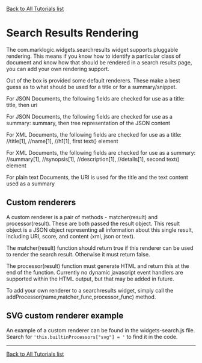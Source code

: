 [Back to All Tutorials list](tutorial-all.html)
# Search Results Rendering

The com.marklogic.widgets.searchresults widget supports pluggable rendering. This means if you know how to identify a
particular class of document and know how that should be rendered in a search results page, you can add your own
rendering support.

Out of the box is provided some default renderers. These make a best guess as to what should be used for a title or
for a summary/snippet. 

For JSON Documents, the following fields are checked for use as a title: title, then uri

For JSON Documents, the following fields are checked for use as a summary: summary, then tree representation of the JSON content

For XML Documents, the following fields are checked for use as a title: //title[1], //name[1], //h1[1], first text() element

For XML Documents, the following fields are checked for use as a summary: //summary[1], //synopsis[1], //description[1], //details[1], second text() element

For plain text Documents, the URI is used for the title and the text content used as a summary

## Custom renderers

A custom renderer is a pair of methods - matcher(result) and processor(result). These are both passed the result object.
This result object is a JSON object representing all information about this single result, including URI, score, and content (xml, json or text).

The matcher(result) function should return true if this renderer can be used to render the search result. Otherwise it must return false.

The processor(result) function must generate HTML and return this at the end of the function. Currently no dynamic javascript event handlers are
supported within the HTML output, but that may be added in future.

To add your own renderer to a searchresults widget, simply call the addProcessor(name,matcher_func,processor_func) method.

## SVG custom renderer example

An example of a custom renderer can be found in the widgets-search.js file. Search for ```'this.builtinProcessors["svg"] = '``` to find it 
in the code.

- - - -

[Back to All Tutorials list](tutorial-all.html)